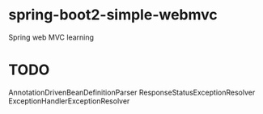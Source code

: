 # spring-boot2-simple-webmvc

Spring web MVC learning

# TODO

AnnotationDrivenBeanDefinitionParser
ResponseStatusExceptionResolver
ExceptionHandlerExceptionResolver

